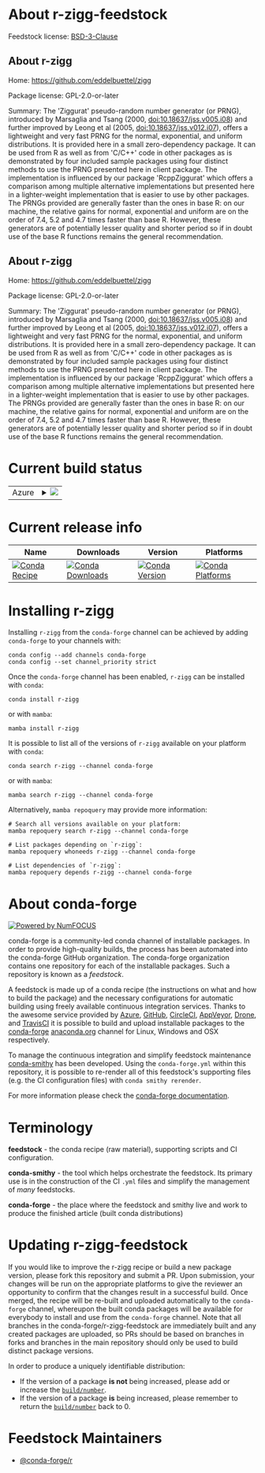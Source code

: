 About r-zigg-feedstock
======================

Feedstock license: [BSD-3-Clause](https://github.com/conda-forge/r-zigg-feedstock/blob/main/LICENSE.txt)


About r-zigg
------------

Home: https://github.com/eddelbuettel/zigg

Package license: GPL-2.0-or-later

Summary: The 'Ziggurat' pseudo-random number generator (or PRNG), introduced by Marsaglia and Tsang (2000, <doi:10.18637/jss.v005.i08>) and further improved by Leong et al (2005, <doi:10.18637/jss.v012.i07>), offers a lightweight and very fast PRNG for the normal, exponential, and uniform distributions. It is provided here in a small zero-dependency package. It can be used from R as well as from 'C/C++' code in other packages as is demonstrated by four included sample packages using four distinct methods to use the PRNG presented here in client package. The implementation is influenced by our package 'RcppZiggurat' which offers a comparison among multiple alternative implementations but presented here in a lighter-weight implementation that is easier to use by other packages. The PRNGs provided are generally faster than the ones in base R: on our machine, the relative gains for normal, exponential and uniform are on the order of 7.4, 5.2 and 4.7 times faster than base R. However, these generators are of potentially lesser quality and shorter period so if in doubt use of the base R functions remains the general recommendation.

About r-zigg
------------

Home: https://github.com/eddelbuettel/zigg

Package license: GPL-2.0-or-later

Summary: The 'Ziggurat' pseudo-random number generator (or PRNG), introduced by Marsaglia and Tsang (2000, <doi:10.18637/jss.v005.i08>) and further improved by Leong et al (2005, <doi:10.18637/jss.v012.i07>), offers a lightweight and very fast PRNG for the normal, exponential, and uniform distributions. It is provided here in a small zero-dependency package. It can be used from R as well as from 'C/C++' code in other packages as is demonstrated by four included sample packages using four distinct methods to use the PRNG presented here in client package. The implementation is influenced by our package 'RcppZiggurat' which offers a comparison among multiple alternative implementations but presented here in a lighter-weight implementation that is easier to use by other packages. The PRNGs provided are generally faster than the ones in base R: on our machine, the relative gains for normal, exponential and uniform are on the order of 7.4, 5.2 and 4.7 times faster than base R. However, these generators are of potentially lesser quality and shorter period so if in doubt use of the base R functions remains the general recommendation.

Current build status
====================


<table>
    
  <tr>
    <td>Azure</td>
    <td>
      <details>
        <summary>
          <a href="https://dev.azure.com/conda-forge/feedstock-builds/_build/latest?definitionId=24978&branchName=main">
            <img src="https://dev.azure.com/conda-forge/feedstock-builds/_apis/build/status/r-zigg-feedstock?branchName=main">
          </a>
        </summary>
        <table>
          <thead><tr><th>Variant</th><th>Status</th></tr></thead>
          <tbody><tr>
              <td>linux_64_r_base4.3</td>
              <td>
                <a href="https://dev.azure.com/conda-forge/feedstock-builds/_build/latest?definitionId=24978&branchName=main">
                  <img src="https://dev.azure.com/conda-forge/feedstock-builds/_apis/build/status/r-zigg-feedstock?branchName=main&jobName=linux&configuration=linux%20linux_64_r_base4.3" alt="variant">
                </a>
              </td>
            </tr><tr>
              <td>linux_64_r_base4.4</td>
              <td>
                <a href="https://dev.azure.com/conda-forge/feedstock-builds/_build/latest?definitionId=24978&branchName=main">
                  <img src="https://dev.azure.com/conda-forge/feedstock-builds/_apis/build/status/r-zigg-feedstock?branchName=main&jobName=linux&configuration=linux%20linux_64_r_base4.4" alt="variant">
                </a>
              </td>
            </tr><tr>
              <td>osx_64_r_base4.3</td>
              <td>
                <a href="https://dev.azure.com/conda-forge/feedstock-builds/_build/latest?definitionId=24978&branchName=main">
                  <img src="https://dev.azure.com/conda-forge/feedstock-builds/_apis/build/status/r-zigg-feedstock?branchName=main&jobName=osx&configuration=osx%20osx_64_r_base4.3" alt="variant">
                </a>
              </td>
            </tr><tr>
              <td>osx_64_r_base4.4</td>
              <td>
                <a href="https://dev.azure.com/conda-forge/feedstock-builds/_build/latest?definitionId=24978&branchName=main">
                  <img src="https://dev.azure.com/conda-forge/feedstock-builds/_apis/build/status/r-zigg-feedstock?branchName=main&jobName=osx&configuration=osx%20osx_64_r_base4.4" alt="variant">
                </a>
              </td>
            </tr><tr>
              <td>win_64_r_base4.3</td>
              <td>
                <a href="https://dev.azure.com/conda-forge/feedstock-builds/_build/latest?definitionId=24978&branchName=main">
                  <img src="https://dev.azure.com/conda-forge/feedstock-builds/_apis/build/status/r-zigg-feedstock?branchName=main&jobName=win&configuration=win%20win_64_r_base4.3" alt="variant">
                </a>
              </td>
            </tr><tr>
              <td>win_64_r_base4.4</td>
              <td>
                <a href="https://dev.azure.com/conda-forge/feedstock-builds/_build/latest?definitionId=24978&branchName=main">
                  <img src="https://dev.azure.com/conda-forge/feedstock-builds/_apis/build/status/r-zigg-feedstock?branchName=main&jobName=win&configuration=win%20win_64_r_base4.4" alt="variant">
                </a>
              </td>
            </tr>
          </tbody>
        </table>
      </details>
    </td>
  </tr>
</table>

Current release info
====================

| Name | Downloads | Version | Platforms |
| --- | --- | --- | --- |
| [![Conda Recipe](https://img.shields.io/badge/recipe-r--zigg-green.svg)](https://anaconda.org/conda-forge/r-zigg) | [![Conda Downloads](https://img.shields.io/conda/dn/conda-forge/r-zigg.svg)](https://anaconda.org/conda-forge/r-zigg) | [![Conda Version](https://img.shields.io/conda/vn/conda-forge/r-zigg.svg)](https://anaconda.org/conda-forge/r-zigg) | [![Conda Platforms](https://img.shields.io/conda/pn/conda-forge/r-zigg.svg)](https://anaconda.org/conda-forge/r-zigg) |

Installing r-zigg
=================

Installing `r-zigg` from the `conda-forge` channel can be achieved by adding `conda-forge` to your channels with:

```
conda config --add channels conda-forge
conda config --set channel_priority strict
```

Once the `conda-forge` channel has been enabled, `r-zigg` can be installed with `conda`:

```
conda install r-zigg
```

or with `mamba`:

```
mamba install r-zigg
```

It is possible to list all of the versions of `r-zigg` available on your platform with `conda`:

```
conda search r-zigg --channel conda-forge
```

or with `mamba`:

```
mamba search r-zigg --channel conda-forge
```

Alternatively, `mamba repoquery` may provide more information:

```
# Search all versions available on your platform:
mamba repoquery search r-zigg --channel conda-forge

# List packages depending on `r-zigg`:
mamba repoquery whoneeds r-zigg --channel conda-forge

# List dependencies of `r-zigg`:
mamba repoquery depends r-zigg --channel conda-forge
```


About conda-forge
=================

[![Powered by
NumFOCUS](https://img.shields.io/badge/powered%20by-NumFOCUS-orange.svg?style=flat&colorA=E1523D&colorB=007D8A)](https://numfocus.org)

conda-forge is a community-led conda channel of installable packages.
In order to provide high-quality builds, the process has been automated into the
conda-forge GitHub organization. The conda-forge organization contains one repository
for each of the installable packages. Such a repository is known as a *feedstock*.

A feedstock is made up of a conda recipe (the instructions on what and how to build
the package) and the necessary configurations for automatic building using freely
available continuous integration services. Thanks to the awesome service provided by
[Azure](https://azure.microsoft.com/en-us/services/devops/), [GitHub](https://github.com/),
[CircleCI](https://circleci.com/), [AppVeyor](https://www.appveyor.com/),
[Drone](https://cloud.drone.io/welcome), and [TravisCI](https://travis-ci.com/)
it is possible to build and upload installable packages to the
[conda-forge](https://anaconda.org/conda-forge) [anaconda.org](https://anaconda.org/)
channel for Linux, Windows and OSX respectively.

To manage the continuous integration and simplify feedstock maintenance
[conda-smithy](https://github.com/conda-forge/conda-smithy) has been developed.
Using the ``conda-forge.yml`` within this repository, it is possible to re-render all of
this feedstock's supporting files (e.g. the CI configuration files) with ``conda smithy rerender``.

For more information please check the [conda-forge documentation](https://conda-forge.org/docs/).

Terminology
===========

**feedstock** - the conda recipe (raw material), supporting scripts and CI configuration.

**conda-smithy** - the tool which helps orchestrate the feedstock.
                   Its primary use is in the construction of the CI ``.yml`` files
                   and simplify the management of *many* feedstocks.

**conda-forge** - the place where the feedstock and smithy live and work to
                  produce the finished article (built conda distributions)


Updating r-zigg-feedstock
=========================

If you would like to improve the r-zigg recipe or build a new
package version, please fork this repository and submit a PR. Upon submission,
your changes will be run on the appropriate platforms to give the reviewer an
opportunity to confirm that the changes result in a successful build. Once
merged, the recipe will be re-built and uploaded automatically to the
`conda-forge` channel, whereupon the built conda packages will be available for
everybody to install and use from the `conda-forge` channel.
Note that all branches in the conda-forge/r-zigg-feedstock are
immediately built and any created packages are uploaded, so PRs should be based
on branches in forks and branches in the main repository should only be used to
build distinct package versions.

In order to produce a uniquely identifiable distribution:
 * If the version of a package **is not** being increased, please add or increase
   the [``build/number``](https://docs.conda.io/projects/conda-build/en/latest/resources/define-metadata.html#build-number-and-string).
 * If the version of a package **is** being increased, please remember to return
   the [``build/number``](https://docs.conda.io/projects/conda-build/en/latest/resources/define-metadata.html#build-number-and-string)
   back to 0.

Feedstock Maintainers
=====================

* [@conda-forge/r](https://github.com/orgs/conda-forge/teams/r/)

